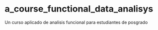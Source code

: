 # a_course_functional_data_analisys
Un curso aplicado de analisis funcional para estudiantes de posgrado
